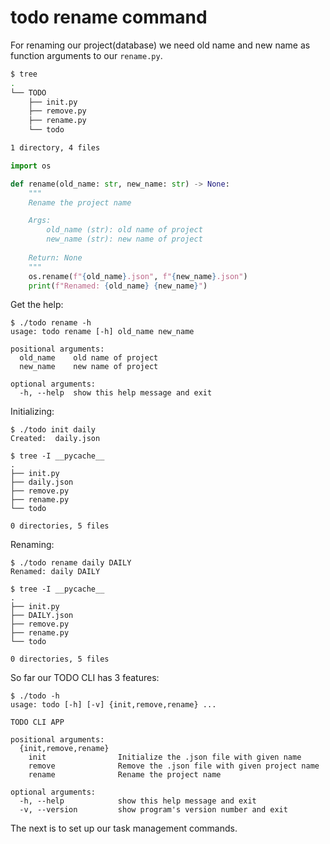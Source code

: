 # todo rename command

For renaming our project(database) we need old name and new name as function arguments to our `rename.py`.

```bash
$ tree
.
└── TODO
    ├── init.py
    ├── remove.py
    ├── rename.py
    └── todo

1 directory, 4 files
```

```py title="rename.py"
import os

def rename(old_name: str, new_name: str) -> None:
    """
    Rename the project name

    Args:
        old_name (str): old name of project
        new_name (str): new name of project
    
    Return: None
    """
    os.rename(f"{old_name}.json", f"{new_name}.json")
    print(f"Renamed: {old_name} {new_name}")
```

Get the help:

```console
$ ./todo rename -h
usage: todo rename [-h] old_name new_name

positional arguments:
  old_name    old name of project
  new_name    new name of project

optional arguments:
  -h, --help  show this help message and exit
```


Initializing:

```console
$ ./todo init daily
Created:  daily.json
```

```console
$ tree -I __pycache__
.
├── init.py
├── daily.json
├── remove.py
├── rename.py
└── todo

0 directories, 5 files
```

Renaming:

```console
$ ./todo rename daily DAILY
Renamed: daily DAILY
```

```console
$ tree -I __pycache__
.
├── init.py
├── DAILY.json
├── remove.py
├── rename.py
└── todo

0 directories, 5 files
```

So far our TODO CLI has 3 features:

```console
$ ./todo -h
usage: todo [-h] [-v] {init,remove,rename} ...

TODO CLI APP

positional arguments:
  {init,remove,rename}
    init                Initialize the .json file with given name
    remove              Remove the .json file with given project name
    rename              Rename the project name

optional arguments:
  -h, --help            show this help message and exit
  -v, --version         show program's version number and exit
```

The next is to set up our task management commands.
